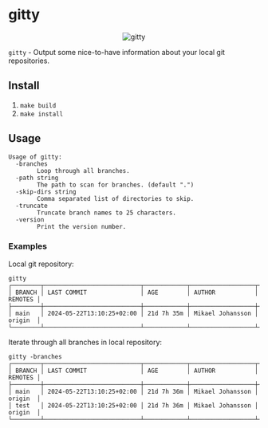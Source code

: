 # gitty

<p align="center">
<img src="https://github.com/mikejoh/gitty/assets/899665/57b83aee-3f75-4cde-a6ad-e9e052f0d6ba" alt="gitty" />
</p>

`gitty` - Output some nice-to-have information about your local git repositories.

## Install

1. `make build`
2. `make install`

## Usage

```
Usage of gitty:
  -branches
    	Loop through all branches.
  -path string
    	The path to scan for branches. (default ".")
  -skip-dirs string
    	Comma separated list of directories to skip.
  -truncate
    	Truncate branch names to 25 characters.
  -version
    	Print the version number.
```

### Examples

Local git repository:
```
gitty
┌────────┬───────────────────────────┬────────────┬──────────────────┬─────────┐
│ BRANCH │ LAST COMMIT               │ AGE        │ AUTHOR           │ REMOTES │
├────────┼───────────────────────────┼────────────┼──────────────────┼─────────┤
│ main   │ 2024-05-22T13:10:25+02:00 │ 21d 7h 35m │ Mikael Johansson │ origin  │
└────────┴───────────────────────────┴────────────┴──────────────────┴─────────┘
```

Iterate through all branches in local repository:
```
gitty -branches
┌────────┬───────────────────────────┬────────────┬──────────────────┬─────────┐
│ BRANCH │ LAST COMMIT               │ AGE        │ AUTHOR           │ REMOTES │
├────────┼───────────────────────────┼────────────┼──────────────────┼─────────┤
│ main   │ 2024-05-22T13:10:25+02:00 │ 21d 7h 36m │ Mikael Johansson │ origin  │
│ test   │ 2024-05-22T13:10:25+02:00 │ 21d 7h 36m │ Mikael Johansson │ origin  │
└────────┴───────────────────────────┴────────────┴──────────────────┴─────────┘
```
